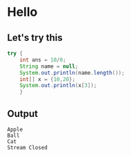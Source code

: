 # Hello
## Let's try this
```java
try {
	int ans = 10/0;
	String name = null;
	System.out.println(name.length());
	int[] x = {10,20};
	System.out.println(x[3]);
	}
```
## Output
```console
Apple
Ball
Cat
Stream Closed
```